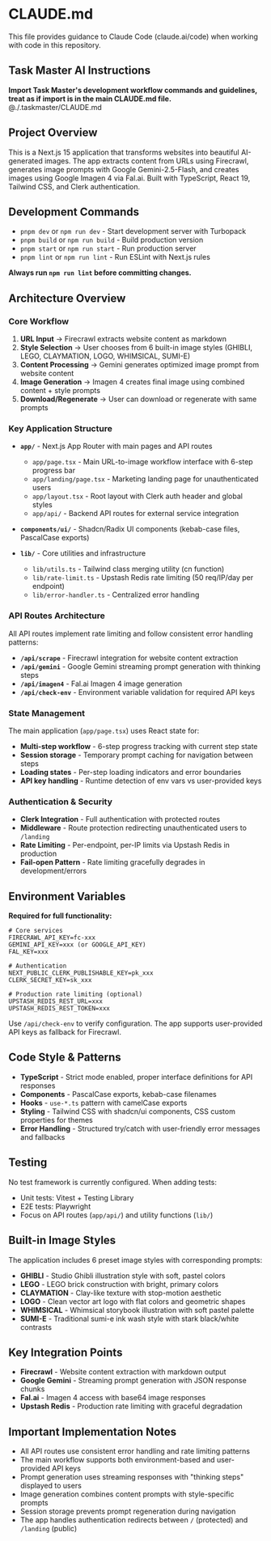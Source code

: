 # CLAUDE.md

This file provides guidance to Claude Code (claude.ai/code) when working with code in this repository.

## Task Master AI Instructions
**Import Task Master's development workflow commands and guidelines, treat as if import is in the main CLAUDE.md file.**
@./.taskmaster/CLAUDE.md

## Project Overview

This is a Next.js 15 application that transforms websites into beautiful AI-generated images. The app extracts content from URLs using Firecrawl, generates image prompts with Google Gemini-2.5-Flash, and creates images using Google Imagen 4 via Fal.ai. Built with TypeScript, React 19, Tailwind CSS, and Clerk authentication.

## Development Commands

- `pnpm dev` or `npm run dev` - Start development server with Turbopack
- `pnpm build` or `npm run build` - Build production version
- `pnpm start` or `npm run start` - Run production server
- `pnpm lint` or `npm run lint` - Run ESLint with Next.js rules

**Always run `npm run lint` before committing changes.**

## Architecture Overview

### Core Workflow
1. **URL Input** → Firecrawl extracts website content as markdown
2. **Style Selection** → User chooses from 6 built-in image styles (GHIBLI, LEGO, CLAYMATION, LOGO, WHIMSICAL, SUMI-E)
3. **Content Processing** → Gemini generates optimized image prompt from website content
4. **Image Generation** → Imagen 4 creates final image using combined content + style prompts
5. **Download/Regenerate** → User can download or regenerate with same prompts

### Key Application Structure

- **`app/`** - Next.js App Router with main pages and API routes
  - `app/page.tsx` - Main URL-to-image workflow interface with 6-step progress bar
  - `app/landing/page.tsx` - Marketing landing page for unauthenticated users
  - `app/layout.tsx` - Root layout with Clerk auth header and global styles
  - `app/api/` - Backend API routes for external service integration

- **`components/ui/`** - Shadcn/Radix UI components (kebab-case files, PascalCase exports)

- **`lib/`** - Core utilities and infrastructure
  - `lib/utils.ts` - Tailwind class merging utility (cn function)
  - `lib/rate-limit.ts` - Upstash Redis rate limiting (50 req/IP/day per endpoint)
  - `lib/error-handler.ts` - Centralized error handling

### API Routes Architecture

All API routes implement rate limiting and follow consistent error handling patterns:

- **`/api/scrape`** - Firecrawl integration for website content extraction
- **`/api/gemini`** - Google Gemini streaming prompt generation with thinking steps
- **`/api/imagen4`** - Fal.ai Imagen 4 image generation
- **`/api/check-env`** - Environment variable validation for required API keys

### State Management

The main application (`app/page.tsx`) uses React state for:
- **Multi-step workflow** - 6-step progress tracking with current step state
- **Session storage** - Temporary prompt caching for navigation between steps
- **Loading states** - Per-step loading indicators and error boundaries
- **API key handling** - Runtime detection of env vars vs user-provided keys

### Authentication & Security

- **Clerk Integration** - Full authentication with protected routes
- **Middleware** - Route protection redirecting unauthenticated users to `/landing`
- **Rate Limiting** - Per-endpoint, per-IP limits via Upstash Redis in production
- **Fail-open Pattern** - Rate limiting gracefully degrades in development/errors

## Environment Variables

**Required for full functionality:**
```env
# Core services
FIRECRAWL_API_KEY=fc-xxx
GEMINI_API_KEY=xxx (or GOOGLE_API_KEY)
FAL_KEY=xxx

# Authentication
NEXT_PUBLIC_CLERK_PUBLISHABLE_KEY=pk_xxx
CLERK_SECRET_KEY=sk_xxx

# Production rate limiting (optional)
UPSTASH_REDIS_REST_URL=xxx
UPSTASH_REDIS_REST_TOKEN=xxx
```

Use `/api/check-env` to verify configuration. The app supports user-provided API keys as fallback for Firecrawl.

## Code Style & Patterns

- **TypeScript** - Strict mode enabled, proper interface definitions for API responses
- **Components** - PascalCase exports, kebab-case filenames
- **Hooks** - `use-*.ts` pattern with camelCase exports
- **Styling** - Tailwind CSS with shadcn/ui components, CSS custom properties for themes
- **Error Handling** - Structured try/catch with user-friendly error messages and fallbacks

## Testing

No test framework is currently configured. When adding tests:
- Unit tests: Vitest + Testing Library
- E2E tests: Playwright
- Focus on API routes (`app/api/`) and utility functions (`lib/`)

## Built-in Image Styles

The application includes 6 preset image styles with corresponding prompts:
- **GHIBLI** - Studio Ghibli illustration style with soft, pastel colors
- **LEGO** - LEGO brick construction with bright, primary colors
- **CLAYMATION** - Clay-like texture with stop-motion aesthetic
- **LOGO** - Clean vector art logo with flat colors and geometric shapes
- **WHIMSICAL** - Whimsical storybook illustration with soft pastel palette
- **SUMI-E** - Traditional sumi-e ink wash style with stark black/white contrasts

## Key Integration Points

- **Firecrawl** - Website content extraction with markdown output
- **Google Gemini** - Streaming prompt generation with JSON response chunks
- **Fal.ai** - Imagen 4 access with base64 image responses
- **Upstash Redis** - Production rate limiting with graceful degradation

## Important Implementation Notes

- All API routes use consistent error handling and rate limiting patterns
- The main workflow supports both environment-based and user-provided API keys
- Prompt generation uses streaming responses with "thinking steps" displayed to users
- Image generation combines content prompts with style-specific prompts
- Session storage prevents prompt regeneration during navigation
- The app handles authentication redirects between `/` (protected) and `/landing` (public)